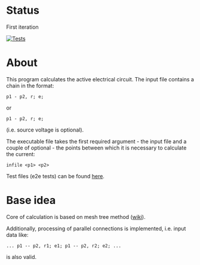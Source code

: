 # Status
First iteration

[![Tests](https://github.com/watson/ci-info/workflows/Tests/badge.svg)](https://github.com/watson/ci-info/actions)

# About
This program calculates the active electrical circuit.
The input file contains a chain in the format:
```
p1 - p2, r; e;
```
or
```
p1 - p2, r; e;
```
(i.e. source voltage is optional).

The executable file takes the first required argument - the input file and a couple of optional - the points between which it is necessary to calculate the current:
```
infile <p1> <p2>
```

Test files (e2e tests) can be found [here](https://github.com/vodogrey2012/circuits/tree/master/tests/e2e).

# Base idea
Core of calculation is based on mesh tree method ([wiki](https://en.wikipedia.org/wiki/Mesh_analysis)).

Additionally, processing of parallel connections is implemented, i.e. input data like:
```
... p1 -- p2, r1; e1; p1 -- p2, r2; e2; ...
```
is also valid. 
